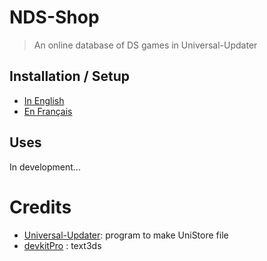 # NDS-Shop
> An online database of DS games in Universal-Updater


## Installation / Setup

- [In English](https://github.com/TheRinzler65/NDS-Shop/blob/main/tutorial/English.md)
- [En Français](https://github.com/TheRinzler65/NDS-Shop/blob/main/tutorial/Français.md)


## Uses

In development...


# Credits

- [Universal-Updater](https://github.com/Universal-Team/Universal-Updater): program to make UniStore file
- [devkitPro](https://github.com/devkitPro) : text3ds 